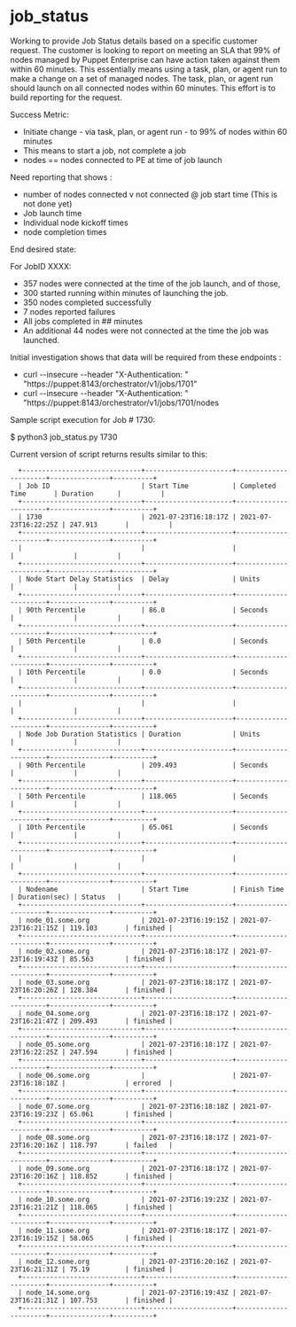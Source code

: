 # job_status

Working to provide Job Status details based on a specific customer request. The customer is looking to report on meeting an SLA that 99% of nodes managed by Puppet Enterprise can have action taken against them within 60 minutes.  This essentially means using a task, plan, or agent run to make a change on a set of managed nodes.  The task, plan, or agent run should launch on all connected nodes within 60 minutes.  This effort is to build reporting for the request.

Success Metric:

- Initiate change - via task, plan, or agent run - to 99% of nodes within 60 minutes
- This means to start a job, not complete a job
- nodes == nodes connected to PE at time of job launch

Need reporting that shows :

- number of nodes connected v not connected @ job start time (This is not done yet)
- Job launch time
- Individual node kickoff times
- node completion times

End desired state:

For JobID XXXX:

- 357 nodes were connected at the time of the job launch, and of those,
- 300 started running within <SLA> minutes of launching the job.
- 350 nodes completed successfully
- 7 nodes reported failures
- All jobs completed in ## minutes
- An additional 44 nodes were not connected at the time the job was launched. 


Initial investigation shows that data will be required from these endpoints :

- curl --insecure --header "X-Authentication: <TOKEN>" "https://puppet:8143/orchestrator/v1/jobs/1701"
- curl --insecure --header "X-Authentication: <TOKEN>" "https://puppet:8143/orchestrator/v1/jobs/1701/nodes

Sample script execution for Job # 1730:

$ python3 job_status.py 1730

Current version of script returns results similar to this:
~~~~
  +------------------------------+----------------------+----------------------+---------------+----------+
  | Job ID                       | Start Time           | Completed Time       | Duration      |          |
  +------------------------------+----------------------+----------------------+---------------+----------+
  | 1730                         | 2021-07-23T16:18:17Z | 2021-07-23T16:22:25Z | 247.913       |          |
  +------------------------------+----------------------+----------------------+---------------+----------+
  |                              |                      |                      |               |          |
  +------------------------------+----------------------+----------------------+---------------+----------+
  | Node Start Delay Statistics  | Delay                | Units                |               |          |
  +------------------------------+----------------------+----------------------+---------------+----------+
  | 90th Percentile              | 86.0                 | Seconds              |               |          |
  +------------------------------+----------------------+----------------------+---------------+----------+
  | 50th Percentile              | 0.0                  | Seconds              |               |          |
  +------------------------------+----------------------+----------------------+---------------+----------+
  | 10th Percentile              | 0.0                  | Seconds              |               |          |
  +------------------------------+----------------------+----------------------+---------------+----------+
  |                              |                      |                      |               |          |
  +------------------------------+----------------------+----------------------+---------------+----------+
  | Node Job Duration Statistics | Duration             | Units                |               |          |
  +------------------------------+----------------------+----------------------+---------------+----------+
  | 90th Percentile              | 209.493              | Seconds              |               |          |
  +------------------------------+----------------------+----------------------+---------------+----------+
  | 50th Percentile              | 118.065              | Seconds              |               |          |
  +------------------------------+----------------------+----------------------+---------------+----------+
  | 10th Percentile              | 65.061               | Seconds              |               |          |
  +------------------------------+----------------------+----------------------+---------------+----------+
  |                              |                      |                      |               |          |
  +------------------------------+----------------------+----------------------+---------------+----------+
  | Nodename                     | Start Time           | Finish Time          | Duration(sec) | Status   |
  +------------------------------+----------------------+----------------------+---------------+----------+
  | node_01.some.org             | 2021-07-23T16:19:15Z | 2021-07-23T16:21:15Z | 119.103       | finished |
  +------------------------------+----------------------+----------------------+---------------+----------+
  | node_02.some.org             | 2021-07-23T16:18:17Z | 2021-07-23T16:19:43Z | 85.563        | finished |
  +------------------------------+----------------------+----------------------+---------------+----------+
  | node_03.some.org             | 2021-07-23T16:18:17Z | 2021-07-23T16:20:26Z | 128.384       | finished |
  +------------------------------+----------------------+----------------------+---------------+----------+
  | node_04.some.org             | 2021-07-23T16:18:17Z | 2021-07-23T16:21:47Z | 209.493       | finished |
  +------------------------------+----------------------+----------------------+---------------+----------+
  | node_05.some.org             | 2021-07-23T16:18:17Z | 2021-07-23T16:22:25Z | 247.594       | finished |
  +------------------------------+----------------------+----------------------+---------------+----------+
  | node_06.some.org             |                      | 2021-07-23T16:18:18Z |               | errored  |
  +------------------------------+----------------------+----------------------+---------------+----------+
  | node_07.some.org             | 2021-07-23T16:18:18Z | 2021-07-23T16:19:23Z | 65.061        | finished |
  +------------------------------+----------------------+----------------------+---------------+----------+
  | node_08.some.org             | 2021-07-23T16:18:17Z | 2021-07-23T16:20:16Z | 118.797       | failed   |
  +------------------------------+----------------------+----------------------+---------------+----------+
  | node_09.some.org             | 2021-07-23T16:18:17Z | 2021-07-23T16:20:16Z | 118.852       | finished |
  +------------------------------+----------------------+----------------------+---------------+----------+
  | node_10.some.org             | 2021-07-23T16:19:23Z | 2021-07-23T16:21:21Z | 118.065       | finished |
  +------------------------------+----------------------+----------------------+---------------+----------+
  | node_11.some.org             | 2021-07-23T16:18:17Z | 2021-07-23T16:19:15Z | 58.065        | finished |
  +------------------------------+----------------------+----------------------+---------------+----------+
  | node_12.some.org             | 2021-07-23T16:20:16Z | 2021-07-23T16:21:31Z | 75.19         | finished |
  +------------------------------+----------------------+----------------------+---------------+----------+
  | node_14.some.org             | 2021-07-23T16:19:43Z | 2021-07-23T16:21:31Z | 107.753       | finished |
  +------------------------------+----------------------+----------------------+---------------+----------+
~~~~